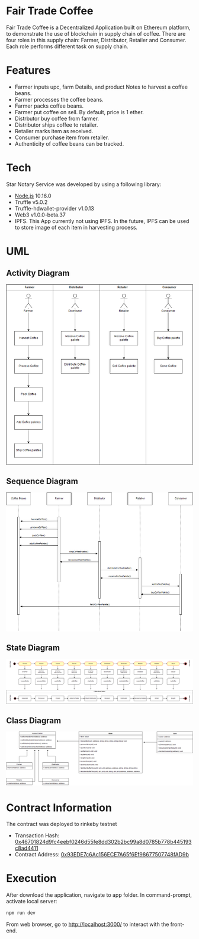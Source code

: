 # Fair Trade Coffee

Fair Trade Coffee is a Decentralized Application built on Ethereum platform, to demonstrate the use of blockchain in supply chain of coffee. There are four roles in this supply chain: Farmer, Distributor, Retailer and Consumer. Each role performs different task on supply chain.

# Features
- Farmer inputs upc, farm Details, and product Notes to harvest a coffee beans.
- Farmer processes the coffee beans.
- Farmer packs coffee beans.
- Farmer put coffee on sell. By default, price is 1 ether.
- Distrbutor buy coffee from farmer.
- Distributor ships coffee to retailer.
- Retailer marks item as received.
- Consumer purchase item from retailer.
- Authenticity of coffee beans can be tracked.

# Tech
Star Notary Service was developed by using a following library:
- [Node.js](https://nodejs.org/en/) 10.16.0
- Truffle v5.0.2
- Truffle-hdwallet-provider v1.0.13
- Web3 v1.0.0-beta.37
- IPFS. This App currently not using IPFS. In the future, IPFS can be used to store image of each item in harvesting process.
  
# UML

## Activity Diagram

![Activity](/UML/ActivityDiagram.png)

## Sequence Diagram

![Sequence](UML/SequenceDiagram.png)

## State Diagram

![State](UML/StateDiagram.png)

## Class Diagram

![Class](UML/ClassDiagram.png)

# Contract Information
The contract was deployed to rinkeby testnet

- Transaction Hash: [0x46701824d9fc4eebf0246d55fe8dd302b2bc99a8d0785b778b445193c8ad4411](https://rinkeby.etherscan.io/tx/0x46701824d9fc4eebf0246d55fe8dd302b2bc99a8d0785b778b445193c8ad4411)
- Contract Address: [0x93EDE7c6Ac156ECE7A65f6Ef98677507748fAD9b](https://rinkeby.etherscan.io/address/0x93ede7c6ac156ece7a65f6ef98677507748fad9b)

# Execution
After download the application, navigate to app folder. In command-prompt, activate local server:
```sh
npm run dev
```
From web browser, go to [http://localhost:3000/](http://localhost:3000/) to interact with the front-end.